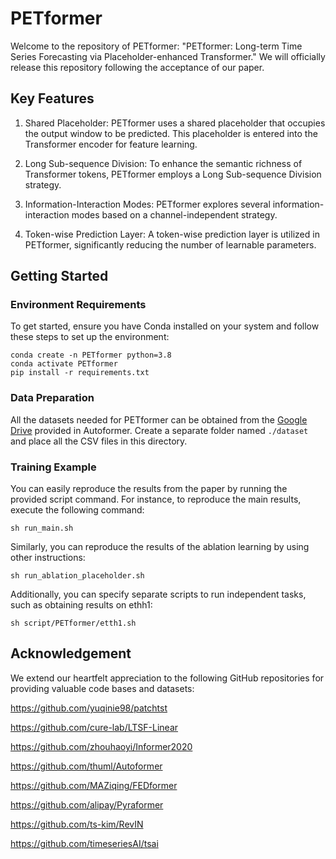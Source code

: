 # PETformer 

Welcome to the repository of PETformer: "PETformer: Long-term Time Series Forecasting via Placeholder-enhanced Transformer." We will officially release this repository following the acceptance of our paper.

## Key Features

1. Shared Placeholder: PETformer uses a shared placeholder that occupies the output window to be predicted. This placeholder is entered into the Transformer encoder for feature learning.

2. Long Sub-sequence Division: To enhance the semantic richness of Transformer tokens, PETformer employs a Long Sub-sequence Division strategy.

3. Information-Interaction Modes: PETformer explores several information-interaction modes based on a channel-independent strategy.

4. Token-wise Prediction Layer: A token-wise prediction layer is utilized in PETformer, significantly reducing the number of learnable parameters.

## Getting Started

### Environment Requirements

To get started, ensure you have Conda installed on your system and follow these steps to set up the environment:

```
conda create -n PETformer python=3.8
conda activate PETformer
pip install -r requirements.txt
```

### Data Preparation

All the datasets needed for PETformer can be obtained from the [Google Drive](https://drive.google.com/drive/folders/1ZOYpTUa82_jCcxIdTmyr0LXQfvaM9vIy) provided in Autoformer. Create a separate folder named ```./dataset``` and place all the CSV files in this directory.

### Training Example

You can easily reproduce the results from the paper by running the provided script command. For instance, to reproduce the main results, execute the following command:

```
sh run_main.sh
```

Similarly, you can reproduce the results of the ablation learning by using other instructions:

```
sh run_ablation_placeholder.sh
```

Additionally, you can specify separate scripts to run independent tasks, such as obtaining results on ethh1:

```
sh script/PETformer/etth1.sh
```

## Acknowledgement

We extend our heartfelt appreciation to the following GitHub repositories for providing valuable code bases and datasets:

https://github.com/yuqinie98/patchtst

https://github.com/cure-lab/LTSF-Linear

https://github.com/zhouhaoyi/Informer2020

https://github.com/thuml/Autoformer

https://github.com/MAZiqing/FEDformer

https://github.com/alipay/Pyraformer

https://github.com/ts-kim/RevIN

https://github.com/timeseriesAI/tsai
